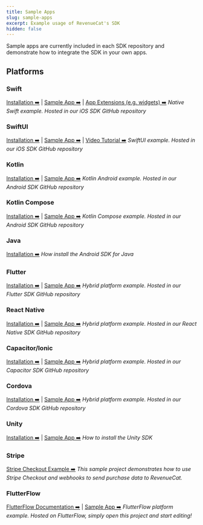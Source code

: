 ```yaml
---
title: Sample Apps
slug: sample-apps
excerpt: Example usage of RevenueCat's SDK
hidden: false
---
```


Sample apps are currently included in each SDK repository and demonstrate how to integrate the SDK in your own apps.

## Platforms

### Swift

[Installation ➡️](/getting-started/installation/ios) | [Sample App ➡️](https://github.com/RevenueCat/purchases-ios/tree/main/Examples/MagicWeather) | [App Extensions (e.g. widgets) ➡️](/getting-started/configuring-sdk/ios-app-extensions) _Native Swift example. Hosted in our iOS SDK GitHub repository_

### SwiftUI

[Installation ➡️](/getting-started/installation/ios) | [Sample App ➡️](https://github.com/RevenueCat/purchases-ios/tree/main/Examples/MagicWeatherSwiftUI) | [Video Tutorial ➡️](https://www.youtube.com/watch?v=WLVUGYFkL3Q)
_SwiftUI example. Hosted in our iOS SDK GitHub repository_

### Kotlin

[Installation ➡️](/getting-started/installation/android) | [Sample App ➡️](https://github.com/RevenueCat/purchases-android/tree/main/examples/MagicWeather)
_Kotlin Android example. Hosted in our Android SDK GitHub repository_

### Kotlin Compose

[Installation ➡️](/getting-started/installation/android) | [Sample App ➡️](https://github.com/RevenueCat/purchases-android/tree/main/examples/MagicWeatherCompose)
_Kotlin Compose example. Hosted in our Android SDK GitHub repository_

### Java

[Installation ➡️](/getting-started/installation/android)
_How install the Android SDK for Java_

### Flutter

[Installation ➡️](/getting-started/installation/flutter) | [Sample App ➡️](https://github.com/RevenueCat/purchases-flutter/tree/main/revenuecat_examples/MagicWeather)
_Hybrid platform example. Hosted in our Flutter SDK GitHub repository_

### React Native

[Installation ➡️](/getting-started/installation/reactnative) | [Sample App ➡️](https://github.com/RevenueCat/react-native-purchases/tree/main/examples/MagicWeather)
_Hybrid platform example. Hosted in our React Native SDK GitHub repository_

### Capacitor/Ionic

[Installation ➡️](/getting-started/installation/ionic) | [Sample App ➡️](https://github.com/RevenueCat/purchases-capacitor/tree/main/example/purchase-tester)
_Hybrid platform example. Hosted in our Capacitor SDK GitHub repository_

### Cordova

[Installation ➡️](/getting-started/installation/cordova) | [Sample App ➡️](https://github.com/RevenueCat/cordova-plugin-purchases/tree/main/examples/cordova-sample/MyApp)
_Hybrid platform example. Hosted in our Cordova SDK GitHub repository_

### Unity

[Installation ➡️](/getting-started/installation/unity) | [Sample App ➡️](https://github.com/RevenueCat/purchases-unity/tree/main/Subtester)
_How to install the Unity SDK_

### Stripe

[Stripe Checkout Example ➡️](https://github.com/RevenueCat-Samples/stripe-no-website-example)
_This sample project demonstrates how to use Stripe Checkout and webhooks to send purchase data to RevenueCat._

### FlutterFlow

[FlutterFlow Documentation ➡️](/getting-started/installation/app-builders#flutterflow) | [Sample App ➡️](https://app.flutterflow.io/project/magic-weather-kpn0mj)
_FlutterFlow platform example. Hosted on FlutterFlow, simply open this project and start editing!_
